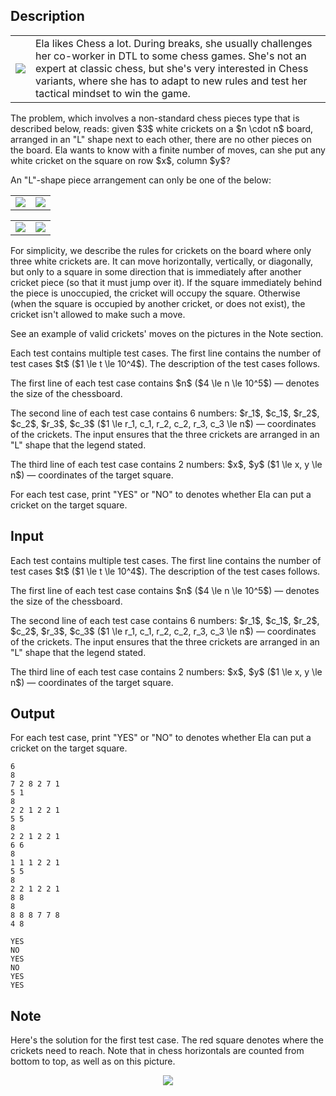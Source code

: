 ## Description

<div><p></p><table class="tex-tabular"><tbody><tr><td class="tex-tabular-text-align-left"><img class="tex-graphics" src="file://0GkkXrM8.png" style="max-width: 100.0%;max-height: 100.0%;"></td><td class="tex-tabular-text-align-left"><span class="tex-font-style-it">Ela likes Chess a lot. During breaks, she usually challenges her co-worker in DTL to some chess games. She's not an expert at classic chess, but she's very interested in Chess variants, where she has to adapt to new rules and test her tactical mindset to win the game.</span></td></tr></tbody></table><p></p><p>The problem, which involves a non-standard chess pieces type that is described below, reads: given $3$ white <span class="tex-font-style-bf">crickets</span> on a $n \cdot n$ board, arranged in an "L" shape next to each other, there are no other pieces on the board. Ela wants to know with a finite number of moves, can she put any white cricket on the square on row $x$, column $y$?</p><p>An "L"-shape piece arrangement can only be one of the below:</p><center> <table class="tex-tabular"><tbody><tr><td class="tex-tabular-text-align-center"><img class="tex-graphics" src="file://AKR0oVtA.png" style="max-width: 100.0%;max-height: 100.0%;"></td><td class="tex-tabular-text-align-center"><img class="tex-graphics" src="file://ZFmogzJr.png" style="max-width: 100.0%;max-height: 100.0%;"></td></tr></tbody></table> </center><center> <table class="tex-tabular"><tbody><tr><td class="tex-tabular-text-align-center"><img class="tex-graphics" src="file://bTFiAqtj.png" style="max-width: 100.0%;max-height: 100.0%;"></td><td class="tex-tabular-text-align-center"><img class="tex-graphics" src="file://0HF8ZM8Y.png" style="max-width: 100.0%;max-height: 100.0%;"></td></tr></tbody></table> </center><p>For simplicity, we describe the rules for crickets on the board where only three white crickets are. It can move horizontally, vertically, or diagonally, but only to a square in some direction that is <span class="tex-font-style-bf">immediately after</span> another cricket piece (so that it must <span class="tex-font-style-bf">jump over</span> it). If the square immediately behind the piece is unoccupied, the cricket will occupy the square. Otherwise (when the square is occupied by another cricket, or does not exist), the cricket isn't allowed to make such a move.</p><p>See an example of valid crickets' moves on the pictures in the Note section.</p></div><div class="input-specification"><p>Each test contains multiple test cases. The first line contains the number of test cases $t$ ($1 \le t \le 10^4$). The description of the test cases follows.</p><p>The first line of each test case contains $n$ ($4 \le n \le 10^5$) — denotes the size of the chessboard.</p><p>The second line of each test case contains 6 numbers: $r_1$, $c_1$, $r_2$, $c_2$, $r_3$, $c_3$ ($1 \le r_1, c_1, r_2, c_2, r_3, c_3 \le n$) — coordinates of the crickets. The input ensures that the three crickets are arranged in an "L" shape that the legend stated.</p><p>The third line of each test case contains 2 numbers: $x$, $y$ ($1 \le x, y \le n$) — coordinates of the target square.</p></div><div class="output-specification"><p>For each test case, print <span class="tex-font-style-tt">"YES"</span> or <span class="tex-font-style-tt">"NO"</span> to denotes whether Ela can put a cricket on the target square.</p></div>

## Input

<p>Each test contains multiple test cases. The first line contains the number of test cases $t$ ($1 \le t \le 10^4$). The description of the test cases follows.</p><p>The first line of each test case contains $n$ ($4 \le n \le 10^5$) — denotes the size of the chessboard.</p><p>The second line of each test case contains 6 numbers: $r_1$, $c_1$, $r_2$, $c_2$, $r_3$, $c_3$ ($1 \le r_1, c_1, r_2, c_2, r_3, c_3 \le n$) — coordinates of the crickets. The input ensures that the three crickets are arranged in an "L" shape that the legend stated.</p><p>The third line of each test case contains 2 numbers: $x$, $y$ ($1 \le x, y \le n$) — coordinates of the target square.</p>

## Output

<p>For each test case, print <span class="tex-font-style-tt">"YES"</span> or <span class="tex-font-style-tt">"NO"</span> to denotes whether Ela can put a cricket on the target square.</p>





```input1|2,3,4,8,9,10,14,15,16
6
8
7 2 8 2 7 1
5 1
8
2 2 1 2 2 1
5 5
8
2 2 1 2 2 1
6 6
8
1 1 1 2 2 1
5 5
8
2 2 1 2 2 1
8 8
8
8 8 8 7 7 8
4 8
```




```output1
YES
NO
YES
NO
YES
YES
```



## Note

<p>Here's the solution for the first test case. The red square denotes where the crickets need to reach. Note that in chess horizontals are counted from bottom to top, as well as on this picture.</p><center> <img class="tex-graphics" src="file://FnEVDBg5.png" style="max-width: 100.0%;max-height: 100.0%;"> </center>

